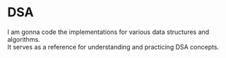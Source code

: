 # DSA
I am gonna code the implementations for various data structures and algorithms. 
<br>
It serves as a reference for understanding and practicing DSA concepts.
